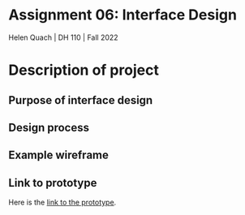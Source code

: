 # Assignment 06: Interface Design
Helen Quach | DH 110 | Fall 2022

# Description of project
## Purpose of interface design
## Design process
## Example wireframe
## Link to prototype
Here is the [link to the prototype](https://www.figma.com/proto/7bqPEgQ3nS4W1Bl99qofRQ/DH-110-Interface-Design-System?node-id=104%3A2495&scaling=min-zoom).

